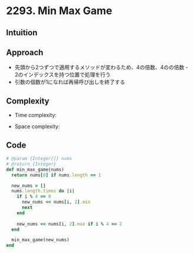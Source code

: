 # 2293. Min Max Game

## Intuition

## Approach
<!-- Describe your approach to solving the problem. -->
- 先頭から2つずつで適用するメソッドが変わるため、4の倍数、4のの倍数 - 2のインデックスを持つ位置で処理を行う
- 引数の個数が1になれば再帰呼び出しを終了する

## Complexity

- Time complexity:
<!-- Add your time complexity here, e.g. $$O(n)$$ -->

- Space complexity:
<!-- Add your space complexity here, e.g. $$O(n)$$ -->

## Code

```ruby
# @param {Integer[]} nums
# @return {Integer}
def min_max_game(nums)
  return nums[0] if nums.length == 1

  new_nums = []
  nums.length.times do |i|
    if i % 4 == 0
      new_nums << nums[i, 2].min
      next
    end
    
    new_nums << nums[i, 2].max if i % 4 == 2
  end

  min_max_game(new_nums)
end
```
